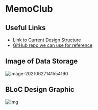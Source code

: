 # MemoClub

## Useful Links

* [Link to Current Design Structure](https://www.figma.com/file/RugeWrPOBgDUWwE1prm6kZ/GroupProject1?node-id=1%3A143)
* [GitHub repo we can use for reference](https://github.com/ashtonjonesdev/reply_flutter)

## Image of Data Storage

![image-20210627141554190](C:\Users\Nathan\AppData\Roaming\Typora\typora-user-images\image-20210627141554190.png)

## BLoC Design Graphic

![img](https://cdn.discordapp.com/attachments/851552841395077214/858392404439597106/04-BLoC-diagram-1-650x284.png)

